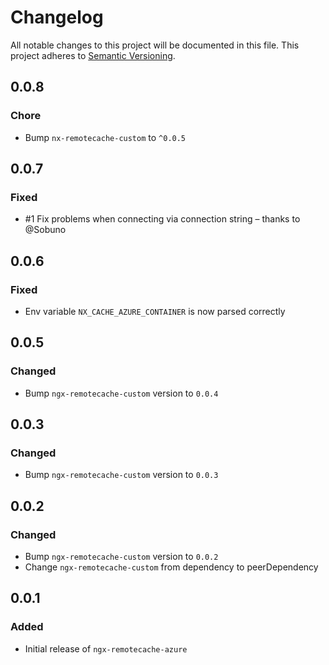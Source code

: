 # Changelog

All notable changes to this project will be documented in this file.
This project adheres to [Semantic Versioning](https://semver.org/spec/v2.0.0.html).

## 0.0.8

### Chore

- Bump `nx-remotecache-custom` to `^0.0.5`

## 0.0.7

### Fixed

- #1 Fix problems when connecting via connection string – thanks to @Sobuno

## 0.0.6

### Fixed

- Env variable `NX_CACHE_AZURE_CONTAINER` is now parsed correctly

## 0.0.5

### Changed

- Bump `ngx-remotecache-custom` version to `0.0.4`

## 0.0.3

### Changed

- Bump `ngx-remotecache-custom` version to `0.0.3`

## 0.0.2

### Changed

- Bump `ngx-remotecache-custom` version to `0.0.2`
- Change `ngx-remotecache-custom` from dependency to peerDependency

## 0.0.1

### Added

- Initial release of `ngx-remotecache-azure`

